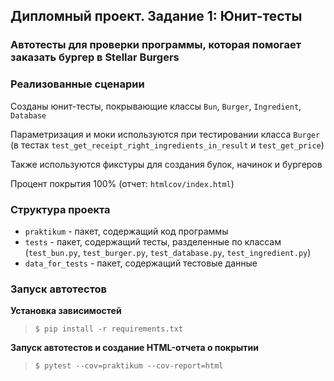## Дипломный проект. Задание 1: Юнит-тесты

### Автотесты для проверки программы, которая помогает заказать бургер в Stellar Burgers

### Реализованные сценарии

Созданы юнит-тесты, покрывающие классы `Bun`, `Burger`, `Ingredient`, `Database`

Параметризация и моки используются при тестировании класса `Burger`
(в тестах `test_get_receipt_right_ingredients_in_result` и `test_get_price`)

Также используются фикстуры для создания булок, начинок и бургеров

Процент покрытия 100% (отчет: `htmlcov/index.html`)

### Структура проекта

- `praktikum` - пакет, содержащий код программы
- `tests` - пакет, содержащий тесты, разделенные по классам (`test_bun.py`, `test_burger.py`, `test_database.py`, `test_ingredient.py`)
- `data_for_tests` - пакет, содержащий тестовые данные

### Запуск автотестов

**Установка зависимостей**

> `$ pip install -r requirements.txt`

**Запуск автотестов и создание HTML-отчета о покрытии**

>  `$ pytest --cov=praktikum --cov-report=html`
